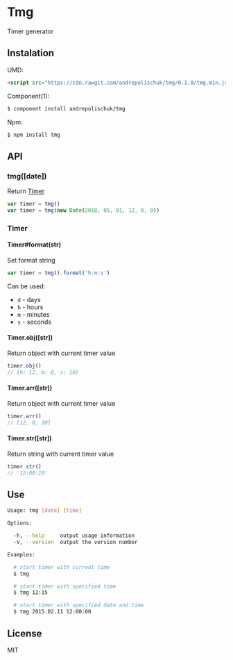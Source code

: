 # Tmg

  Timer generator

## Instalation

  UMD:

```html
<script src="https://cdn.rawgit.com/andrepolischuk/tmg/0.1.0/tmg.min.js"></script>
```

  Component(1):

```sh
$ component install andrepolischuk/tmg
```

  Npm:

```sh
$ npm install tmg
```

## API

### tmg([date])

  Return [Timer](#timer)

```js
var timer = tmg()
var timer = tmg(new Date(2018, 05, 01, 12, 0, 0))
```

### Timer

#### Timer#format(str)

  Set format string

```js
var timer = tmg().format('h:m:s')
```

  Can be used:

  * `d` - days
  * `h` - hours
  * `m` - minutes
  * `s` - seconds

#### Timer.obj([str])

  Return object with current timer value

```js
timer.obj()
// {h: 12, m: 0, s: 10}
```

#### Timer.arr([str])

  Return object with current timer value

```js
timer.arr()
// [12, 0, 10]
```

#### Timer.str([str])

  Return string with current timer value

```js
timer.str()
// '12:00:10'
```

## Use

```sh
Usage: tmg [date] [time]

Options:

  -h, --help     output usage information
  -V, --version  output the version number  

Examples:

  # start timer with current time
  $ tmg

  # start timer with specified time
  $ tmg 12:15

  # start timer with specified date and time
  $ tmg 2015.02.11 12:00:00
```

## License

  MIT
